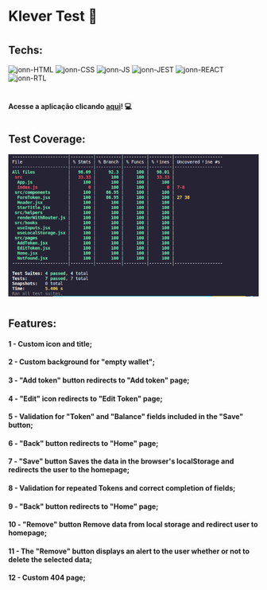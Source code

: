 # Klever Test :purple_heart:

#

## Techs:
<div>
  <img alt="jonn-HTML" height="50" width="40" src="https://cdn.jsdelivr.net/gh/devicons/devicon/icons/html5/html5-original.svg">
  <img alt="jonn-CSS" height="50" width="40" src="https://cdn.jsdelivr.net/gh/devicons/devicon/icons/css3/css3-original.svg">
  <img alt="jonn-JS" height="50" width="40" src="https://cdn.jsdelivr.net/gh/devicons/devicon/icons/javascript/javascript-original.svg">
  <img alt="jonn-JEST" height="50" width="40" src="https://cdn.jsdelivr.net/gh/devicons/devicon/icons/jest/jest-plain.svg">
  <img alt="jonn-REACT" height="50" width="40" src="https://cdn.jsdelivr.net/gh/devicons/devicon/icons/react/react-original.svg">
  <img alt="jonn-RTL" height="50" width="40" src="https://testing-library.com/img/logo-large.png" alt="rtl icon">
<div>

#

#### Acesse a aplicação clicando [aqui](https://jonnoliveira.github.io/frontend-junior-test-klever/)! :computer:

#

## Test  Coverage:

![Klever-test](https://github.com/jonnoliveira/frontend-junior-test-klever/blob/master/klever-code-app/images/test-coverage-klever2.png)


#

## Features: 

#### 1 - Custom icon and title;
#### 2 - Custom background for "empty wallet";
#### 3 - "Add token" button redirects to "Add token" page;
#### 4 - "Edit" icon redirects to "Edit Token" page;
#### 5 - Validation for "Token" and "Balance" fields included in the "Save" button;
#### 6 - "Back" button redirects to "Home" page;
#### 7 - "Save" button Saves the data in the browser's localStorage and redirects the user to the homepage;
#### 8 - Validation for repeated Tokens and correct completion of fields;
#### 9 - "Back" button redirects to "Home" page;
#### 10 - "Remove" button Remove data from local storage and redirect user to homepage;
#### 11 - The "Remove" button displays an alert to the user whether or not to delete the selected data;
#### 12 - Custom 404 page;
